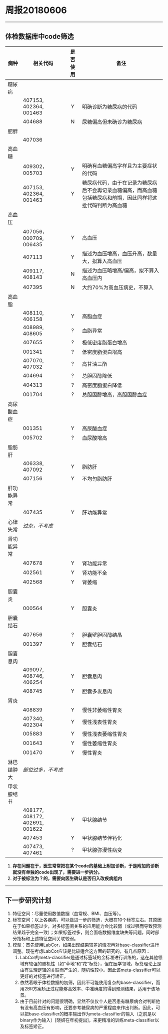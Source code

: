 # 周报20180606

---

## 体检数据库中code筛选

|病种|相关代码|是否使用|备注|
|----|--------|:------:|----|
|糖尿病
||407153, 402364, 001463 |Y|明确诊断为糖尿病的代码
||404688 |N|尿糖偏高但未确诊为糖尿病
|肥胖
||407036
|高血糖
||409302，005703 |Y|明确有血糖偏高字样且为主要症状的代码
||407153, 402364, 001463 |Y|糖尿病代码，由于在记录为糖尿病后不会再记录血糖偏高，而高血糖包括糖尿病和前期，因此同样将这批代码判断为高血糖
|高血压
||407056， 000709, 006435 |Y|高血压
||407113 |Y|描述为血压增高，血压升高，数量大，拟算入高血压
||409117, 408143 |N|描述为血压略增高/偏高，拟不算入高血压内
||407395 |N|大约70%为高血压病史，不算入
|高血脂
||408110, 406158 |Y|高脂血症
||408989, 408605 |?|血脂异常
||407655 |?|极低密度脂蛋白增高
||001341 |?|低密度脂蛋白增高
||407070, 407032 |?|高甘油三酯
||404694 |?|总胆固醇降低
||404313 |?|高密度脂蛋白降低
||001704 |?|总胆固醇增高，高胆固醇血症
|高尿酸血症
||001351 |Y|高尿酸血症
||005702 |?|血尿酸增高
|脂肪肝
||406338, 407092  |Y|脂肪肝
||407156 |Y|不均匀脂肪肝
|肝功能异常
||407435 |Y|肝功能异常
|心律失常|*过杂，不考虑*
|肾功能异常
||407678 |Y|肾功能异常
||402561 |Y|肾功能不全
||402568 |Y|肾萎缩
|胆囊炎
||000564 |Y|胆囊炎
|胆囊结石 
||407656 |?|胆囊壁胆固醇结晶
||001397 |Y|胆囊结石
|胆囊息肉
||409097, 408746, 406254 |Y|胆囊息肉
||408745 |Y|胆囊多发息肉
|胃炎
||408839 |Y|慢性非萎缩性胃炎
||407340, 402304 |Y|慢性浅表性胃炎
||005883 |Y|慢性浅表萎缩性胃炎
||001643 |Y|慢性萎缩性胃炎
||001470 |Y|慢性胃炎
|淋巴结肿大|*部位过多，不考虑*
|甲状腺结节
||408177, 408172, 402691, 001622 |Y|甲状腺结节
||407453 |Y|甲状腺结节伴钙化
||407473, 407461 |?|甲状腺弥漫性病变

1. **存在问题在于，医生常常把在某个code的基础上附加诊断，于是附加的诊断就没有单独的code出现了，需要进一步拆分。**
1. **对于被标注为？的，需要向医生确认是否归入改疾病组内**

---

## 下一步研究计划

1. 特征空间：尽量使用数值数据（血常规、BMI、血压等）。
2. 标签空间：以上各疾病，可以做进一步的筛选，大概在10个标签左右。其原因在于如果标签过少，对多标签间关系的应用能力会比较弱（或过强而导致预测结果趋于完全一致）；如果标签过多，则会面临数据维度缺失等问题，同时部分指标和上述特征空间关联较弱。
3. 模型：首先使用LabCor，如果出现结果较差的情况再对base-classifier进行调整。现在考虑LabCor应该是比较适合这方面的研究的，有几点原因：
   1. LabCor的meta-classifier是通过标签域的金标准进行训练的，这在其他领域有较强的随机性（如“草地”和“花”标签），但在医学领域，标签理论上是由有生理逻辑的关联而产生的，随机性较小。因此该meta-classifier可以更好的对标签进行矫正。
   2. 依然着眼于体检数据的初筛，因此不可能使用复杂的base-classifier，而用2BR方案矫正过程能够高效率、中准确度的得到预测结果，适用于该场景。
   3. 由于目前针对的问题很明确，显然不仅仅个人是否患有糖尿病会对判断他有没有高血压有影响，还要参考糖尿病的严重程度来作出判断。因此，可以把base-classifier的概率输出作为meta-classifier的输入（之前是以binary作为输入）\[晓妍在年初提出\]，来更精准的训练meta-classifier以及标签矫正。
